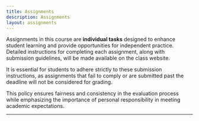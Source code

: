 ```yaml
---
title: Assignments
description: Assignments
layout: assignments
---
```


Assignments in this course are **individual tasks** designed to enhance student learning and
provide opportunities for independent practice. Detailed instructions for completing each assignment,
along with submission guidelines, will be made available on the class website.

It is essential for students to adhere strictly to these submission instructions, as assignments that fail to comply or are submitted
past the deadline will not be considered for grading.

This policy ensures fairness and consistency in the
evaluation process while emphasizing the importance of personal responsibility in meeting academic
expectations.

<!-- **The instructions and grading criteria are subject to change. Please check this site for updates and follow announcement in class and on [iCollege](https://icollege.gsu.edu)** -->

---
